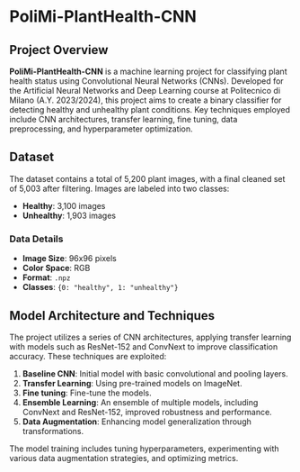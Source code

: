 # PoliMi-PlantHealth-CNN

## Project Overview

**PoliMi-PlantHealth-CNN** is a machine learning project for classifying plant health status using Convolutional Neural Networks (CNNs). Developed for the Artificial Neural Networks and Deep Learning course at Politecnico di Milano (A.Y. 2023/2024), this project aims to create a binary classifier for detecting healthy and unhealthy plant conditions. Key techniques employed include CNN architectures, transfer learning, fine tuning, data preprocessing, and hyperparameter optimization.

## Dataset

The dataset contains a total of 5,200 plant images, with a final cleaned set of 5,003 after filtering. Images are labeled into two classes:

- **Healthy**: 3,100 images
- **Unhealthy**: 1,903 images

### Data Details
- **Image Size**: 96x96 pixels
- **Color Space**: RGB
- **Format**: `.npz`
- **Classes**: `{0: "healthy", 1: "unhealthy"}`

## Model Architecture and Techniques

The project utilizes a series of CNN architectures, applying transfer learning with models such as ResNet-152 and ConvNext to improve classification accuracy. These techniques are exploited:

1. **Baseline CNN**: Initial model with basic convolutional and pooling layers.
2. **Transfer Learning**: Using pre-trained models on ImageNet.
3. **Fine tuning**: Fine-tune the models.
4. **Ensemble Learning**: An ensemble of multiple models, including ConvNext and ResNet-152, improved robustness and performance.
5. **Data Augmentation**: Enhancing model generalization through transformations.

The model training includes tuning hyperparameters, experimenting with various data augmentation strategies, and optimizing metrics.


